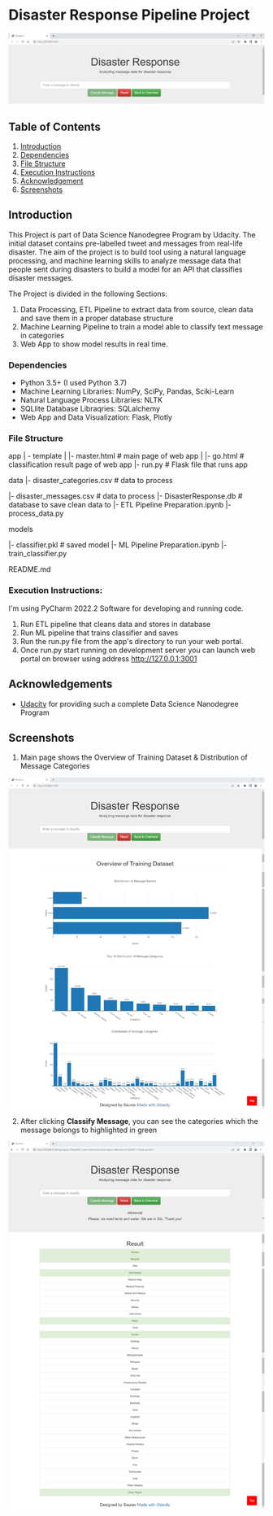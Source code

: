 # Disaster Response Pipeline Project

![Intro Pic](screenshots/01_INTRO_Screen.jpg)

## Table of Contents
1. [Introduction](#Introduction)
2. [Dependencies](#Dependencies)
3. [File Structure](#FileStructure)
4. [Execution Instructions](#Execution_Instructions)
5. [Acknowledgement](#acknowledgement)
6. [Screenshots](#screenshots)

<a name="Introduction"></a>
## Introduction

This Project is part of Data Science Nanodegree Program by Udacity.
The initial dataset contains pre-labelled tweet and messages from real-life disaster. 
The aim of the project is to build tool using a natural language processing, and machine learning skills to analyze message data that people sent during disasters to build a model for an API that classifies disaster messages.

The Project is divided in the following Sections:

1. Data Processing, ETL Pipeline to extract data from source, clean data and save them in a proper database structure
2. Machine Learning Pipeline to train a model able to classify text message in categories
3. Web App to show model results in real time. 


<a name="Dependencies"></a>
### Dependencies
* Python 3.5+ (I used Python 3.7)
* Machine Learning Libraries: NumPy, SciPy, Pandas, Sciki-Learn
* Natural Language Process Libraries: NLTK
* SQLlite Database Libraqries: SQLalchemy
* Web App and Data Visualization: Flask, Plotly


<a name="FileStructure"></a>
### File Structure
app
| - template
| |- master.html # main page of web app
| |- go.html # classification result page of web app
|- run.py # Flask file that runs app

data
|- disaster_categories.csv # data to process

|- disaster_messages.csv # data to process
|- DisasterResponse.db # database to save clean data to
|- ETL Pipeline Preparation.ipynb
|- process_data.py

models

|- classifier.pkl # saved model
|- ML Pipeline Preparation.ipynb
|- train_classifier.py

README.md

<a name="Execution_Instructions"></a>
### Execution Instructions:

I'm using PyCharm 2022.2 Software for developing and running code. 

1. Run ETL pipeline that cleans data and stores in database
2. Run ML pipeline that trains classifier and saves
3. Run the run.py file from the app's directory to run your web portal. 
4. Once run.py start running on development server you can launch web portal on browser using address http://127.0.0.1:3001


<a name="acknowledgement"></a>
## Acknowledgements

* [Udacity](https://www.udacity.com/) for providing such a complete Data Science Nanodegree Program


<a name="screenshots"></a>
## Screenshots

1. Main page shows the Overview of Training Dataset & Distribution of Message Categories

![Overview_Screen](screenshots/02_OVERVIEW_Screen.jpg)

2. After clicking **Classify Message**, you can see the categories which the message belongs to highlighted in green

![Message_Screen](screenshots/03_MESSAGE_Screen.jpg)

